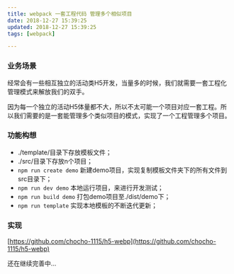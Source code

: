 ```yaml
---
title: webpack 一套工程代码 管理多个相似项目
date: 2018-12-27 15:39:25 
updated: 2018-12-27 15:39:25 
tags: [webpack]

---
```

### 业务场景

经常会有一些相互独立的活动类H5开发，当量多的时候，我们就需要一套工程化管理模式来解放我们的双手。

因为每一个独立的活动H5体量都不大，所以不太可能一个项目对应一套工程。所以我们需要的是一套能管理多个类似项目的模式，实现了一个工程管理多个项目。

<!--more-->

### 功能构想

* ./template/目录下存放模板文件；
* ./src/目录下存放n个项目；
* `npm run create demo` 新建demo项目，实现复制模板文件夹下的所有文件到src目录下；
* `npm run dev demo` 本地运行项目，来进行开发测试；
* `npm run build demo` 打包demo项目至./dist/demo下；
* `npm run template` 实现本地模板的不断迭代更新；

### 实现

[https://github.com/chocho-1115/h5-webp](https://github.com/chocho-1115/h5-webp)

还在继续完善中...


